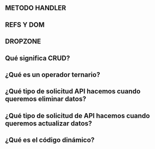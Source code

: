 ## METODO HANDLER

## REFS Y DOM

## DROPZONE

## Qué significa CRUD?

## ¿Qué es un operador ternario?

## ¿Qué tipo de solicitud API hacemos cuando queremos eliminar datos?

## ¿Qué tipo de solicitud de API hacemos cuando queremos actualizar datos?

## ¿Qué es el código dinámico?
